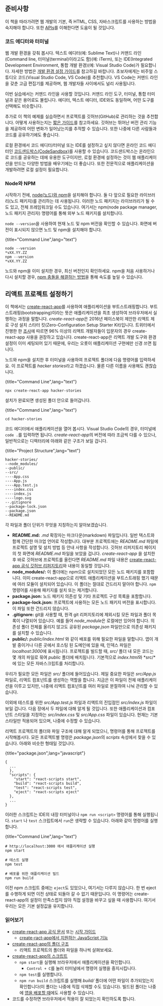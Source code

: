 ## 준비사항

이 책을 따라가려면 웹 개발의 기본, 즉 HTML, CSS, 자바스크립트를 사용하는 방법을 숙지해야 합니다. 또한 [APIs](https://www.robinwieruch.de/what-is-an-api-javascript/)를 이해한다면 도움이 될 것입니다.

### 코드 에디터와 터미널

웹 개발 환경을 갖춰 봅시다. 텍스트 에디터(예: Sublime Text)나 커맨드 라인(Command line, 터미널(terminal)이라고도 함)(예: iTerm), 또는 IDE(Integrated Development Environment, 통합 개발 환경)(예: Visual Studio Code)가 필요합니다. 자세한 방법은 [개발 환경 설정 가이드](https://www.robinwieruch.de/developer-setup/)를 참고하길 바랍니다. 초보자에게는 비주얼 스튜디오 코드(Visual Studio Code, VS Code)를 추천합니다. VS Code는 커맨드 라인을 갖춘 고급 편집기를 제공하며, 웹 개발자들 사이에서도 널리 사용됩니다.

이번 실습에서는 커맨드 라인을 사용할 것입니다. 커맨드 라인 도구, 터미널, 통합 터미널과 같은 용어로도 불립니다. 에디터, 텍스트 에디터, IDE와도 동일하며, 어떤 도구를 선택해도 비슷합니다.

추가로 이 책의 예제를 실습하면서 프로젝트를 깃허브(GitHub)로 관리하는 것을 추천합니다. 어떻게 사용하는지는 [짧은 가이드](https://www.robinwieruch.de/git-essential-commands/)를 참고하세요. 깃허브는 뛰어난 버전 관리 기능을 제공하여 어떤 변화가 일어났는지를 추적할 수 있습니다. 또한 나중에 다른 사람들과 코드를 공유하기에도 좋습니다.

로컬 환경에서 코드 에디터/터미널 또는 IDE를 설정하고 싶지 않다면 온라인 코드 에디터인 [코드샌드박스(CodeSandbox)](https://codesandbox.io/)를 사용할 수 있습니다. 코드샌드박스는 온라인으로 코드를 공유하는 데에 유용한 도구이지만, 로컬 환경에 설정하는 것이 웹 애플리케이션을 만드는 다양한 방법을 배우기에는 더 좋습니다. 또한 전문적으로 애플리케이션을 개발하려면 로컬 설정이 필요합니다.

### Node와 NPM

시작하기 전에, [node(노드)와 npm](https://nodejs.org/en/)을 설치해야 합니다. 둘 다 앞으로 필요한 라이브러리(노드 패키지)를 관리하는 데 사용됩니다. 이러한 노드 패키지는 라이브러리가 될 수도 있고, 전체 프레임워크일 수도 있습니다. 여기서는 npm(node package manager, 노드 패키지 관리자) 명령어를 통해 외부 노드 패키지를 설치합니다.

`node --version`을 사용하여 현재 노드 및 npm 버전을 확인할 수 있습니다. 화면에 버전이 표시되지 않으면 노드 및 npm을 설치해야 합니다.

{title="Command Line",lang="text"}
~~~~~~~
node --version
*vXX.YY.ZZ
npm --version
*vXX.YY.ZZ
~~~~~~~

노드와 npm을 이미 설치한 경우, 최신 버전인지 확인하세요. npm을 처음 사용하거나 다시 설치할 경우, [npm 충돌을 해결하는 방법](https://www.robinwieruch.de/npm-crash-course)을 통해 속도를 높일 수 있습니다.

## 리액트 프로젝트 설정하기

이 책에서는 [create-react-app](https://github.com/facebook/create-react-app)를 사용하여 애플리케이션을 부트스트래핑합니다. 부트스트래핑(bootstrapping)이라는 뜻은 애플리케이션을 최초 생성하여 브라우저에서 실행하는 과정을 말합니다.  *create-react-app*은 2016년 페이스북이 제안한 리액트 제로 구성 설치 스타터 킷(Zero-Configuration Setup Starter Kit)입니다. 트위터에서 진행한 한 [조사](https://twitter.com/dan_abramov/status/806985854099062785)에 따르면 96% 이상의 리액트 개발자들이 입문자의 경우 create-react-app 사용을 권장하고 있습니다. create-react-app은 리액트 개발 도구와 환경 설정이 이미 세팅되어 있기 때문에, 우리는 오롯이 애플리케이션 구현에만 신경 쓰면 됩니다.

노드와 npm을 설치한 후 터미널을 사용하여 프로젝트 폴더에 다음 명령어를 입력하세요. 이 프로젝트를 *hacker stories*라고 하겠습니다. 물론 다른 이름을 사용해도 괜찮습니다.

{title="Command Line",lang="text"}
~~~~~~~
npx create-react-app hacker-stories
~~~~~~~

설치가 완료되면 생성된 폴더 안으로 들어갑니다.

{title="Command Line",lang="text"}
~~~~~~~
cd hacker-stories
~~~~~~~

코드 에디터에서 애플리케이션을 열어 봅시다. Visual Studio Code의 경우, 터미널에 `code .`를 입력하면 됩니다. *create-react-app*의 버전에 따라 조금씩 다를 수 있으나, 일반적으로는 디렉터리에 아래와 같은 구조가 보일 겁니다.

{title="Project Structure",lang="text"}
~~~~~~~
hacker-stories/
--node_modules/
--public/
--src/
----App.css
----App.js
----App.test.js
----index.css
----index.js
----logo.svg
--.gitignore
--package-lock.json
--package.json
--README.md
~~~~~~~

각 파일과 폴더 단위가 무엇을 지칭하는지 알아보겠습니다.

* **README.md:** *.md* 확장자는 마크다운(markdown) 파일입니다. 일반 텍스트와 함께 간단한 마크업 언어로 작성합니다. 대부분 프로젝트에는 *README.md* 파일에 프로젝트 설명 및 설치 방법 등 안내 사항을 작성합니다. 깃허브 리퍼지토리 페이지의 첫 화면에 *README.md* 파일을 보았을 겁니다. *create-react-app* 을 설치한 후 바로 깃허브에 프로젝트를 올린다면 *README.md* 파일 내용은 [create-react-app 공식 깃허브 리퍼지토리](https://github.com/facebookincubator/create-react-app)와 내용이 동일할 것입니다.
* **node_modules/:** 이 폴더에는 npm으로 설치되었던 모든 노드 패키지를 포함합니다. 이미 create-react-app으로 리액트 애플리케이션을 부트스트래핑 했기 때문에 여러 모듈이 설치되어 있습니다. 이 폴더는 절대로 건드리지 말아야 합니다. `npm` 명령어를 사용해 패키지를 설치 또는 제거합니다.
* **package.json:** 노드 패키지 의존성 및 기타 프로젝트 구성 목록을 포함합니다.
* **package-lock.json:** 프로젝트에 사용하는 모든 노드 패키지 버전을 표시합니다. 이 파일 또한 건드리지 않습니다.
* **.gitignore:** git을 사용할 때, 원격 git 리퍼지토리에 제외시킬 모든 파일과 폴더 목록이 나열되어 있습니다. 예를 들어 *node_module*은 로컬에만 있어야 합니다. 의존성 폴더 전체를 올리지 않고도 공유된 *package.json* 파일만으로 의존성 패키지를 설치할 수 있습니다.
* **public/:** *public/index.html* 와 같이 배포를 위해 필요한 파일을 말합니다. 앱이 개발 중이거나 다른 곳에서 호스팅 된 도메인에 있을 때, 인덱스 파일은 *localhost:3000*에 표시됩니다. 프로젝트를 빌드할 때, *src/* 폴더 내 모든 코드는 몇 개의 파일로 묶여 *public* 폴더에 배치됩니다. 기본적으로 *index.html*와 *src/*에 있는 모든 자바스크립트를 처리합니다.

우리가 필요한 모든 파일은 *src/* 폴더에 들어있습니다. 제일 중요한 파일은 *src/App.js* 파일로, 리액트 컴포넌트를 생성하는 역할을 합니다. 지금은 이 파일이 전체 애플리케이션을 이루고 있지만, 나중에 리액트 컴포넌트를 여러 파일로 분절하여 나눠 관리할 수 있습니다. 

이외에 테스트를 위한 *src/App.test.js* 파일과 리액트의 진입점인 *src/index.js* 파일이 보일 겁니다. 다음 장에서 두 파일에 대해 알게 될 것입니다. 또한 애플리케이션과 컴포넌트 스타일을 지정하는 *src/index.css* 및 *src/App.css* 파일이 있습니다. 현재는 기본 스타일만 적용되어 있으며, 나중에 수정할 수 있습니다.

리액트 프로젝트의 폴더와 파일 구조에 대해 알게 되었으니, 명령어를 통해 프로젝트를 시작해봅시다. 모든 프로젝트별 명령은 *package.json*의 *scripts* 속성에서 찾을 수 있습니다. 아래와 비슷한 형태일 것입니다.

{title="package.json",lang="javascript"}
~~~~~~~
{
  ...
  },
  "scripts": {
    "start": "react-scripts start",
    "build": "react-scripts build",
    "test": "react-scripts test",
    "eject": "react-scripts eject"
  },
  ...
}
~~~~~~~

이러한 스크립트는 IDE의 내장 터미널이나  `npm run <script>` 명령어를 통해 실행됩니다. `start` 나 `test` 스크립트에서 `run`은 생략할 수 있습니다. 아래와 같이 명령어를 실행합니다.

{title="Command Line",lang="text"}
~~~~~~~
# http://localhost:3000 에서 애플리케이션 실행
npm start

# 테스트 실행
npm test

# 배포를 위한 애플리케이션 빌드
npm run build
~~~~~~~

이전 npm 스크립트 중에는 `eject`도 있었으나, 여기서는 다루지 않습니다. 한 번 eject를 수행하게 되면 이전 상태로 되돌아 갈 수 없기 때문입니다. 이 명령어는 create-react-app의 설정이 만족스럽지 않아 직접 설정을 바꾸고 싶을 때 사용합니다. 여기서 우리는 모든 기본 설정값을 유지합니다.

### 읽어보기

* [create-react-app 공식 문서](https://github.com/facebook/create-react-app) 또는 [시작 가이드](https://create-react-app.dev/docs/getting-started)
  * [create-ract-app에서 지원하는 JavaScript 기능](https://create-react-app.dev/docs/supported-browsers-features)
* [create-react-app의 폴더 구조](https://create-react-app.dev/docs/folder-structure)
  * 리액트 프로젝트의 폴더와 파일을 하나씩 살펴보세요.
* [create-react-app의 스크립트](https://create-react-app.dev/docs/available-scripts)
  * `npm start`을 실행해 브라우저에서 애플리케이션을 확인합니다.
    * `Control + C`를 눌러 터미널에서 명령어 실행을 중지시킵니다.
  * `npm test`를 실행합니다.
  * `npm run build` 스크립트를 실행해 *build/* 폴더에 어떤 파일이 추가되었는지 확인합니다(이 폴더는 나중에 직접 삭제할 수도 있습니다). 빌드된 폴더는 나중에 [앱을 배포할 때](https://www.robinwieruch.de/deploy-applications-digital-ocean/)에도 사용할 수 있습니다.
* 코드를 수정하면 브라우저에서 적용이 잘 되었는지 확인하도록 합니다.

